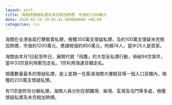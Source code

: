 ```yaml
---
layout: post
title: 海關檢懷疑私煙及未完稅加熱煙　市值約1200萬元
date: 2020-05-29 19:05:41.000000000 +08:00
categories: rss
---
```


海關在全港各區打擊販賣私煙，檢獲350萬支懷疑私煙，及約100萬支懷疑未完稅加熱煙，市值約1200萬元，應課稅值約850萬元，拘捕74人，當中25人是買家。

海關由本月1日起至昨日，展開代號「飛鷹」的大型反私煙行動，偵破94宗案件，當中33宗是利用郵包走私，1宗利用海運貨櫃走私。

檢獲數量最多的懷疑私煙，是上星期一在葵涌海關大樓驗貨場一個入口貨櫃內，檢獲約220萬支懷疑私煙。   

有11宗是貯存分銷私煙，海關人員分別在銅鑼灣、柴灣、荃灣及屯門等多處，檢獲懷疑私煙及未完稅加熱煙。
